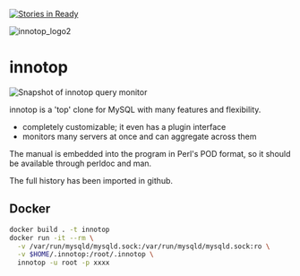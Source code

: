 [![Stories in Ready](https://badge.waffle.io/innotop/innotop.png?label=ready&title=Ready)](https://waffle.io/innotop/innotop)

![innotop_logo2](https://user-images.githubusercontent.com/609675/48270427-5760d500-e43a-11e8-847b-240c27a957e0.png)

innotop
=======

![Snapshot of innotop query monitor](snapshot_queries.png "Snapshot of innotop query monitor")

innotop is a 'top' clone for MySQL with many features and flexibility.

* completely customizable; it even has a plugin interface
* monitors many servers at once and can aggregate across them 

The manual is embedded into the program in Perl's POD format, so it should be available 
through perldoc and man.

The full history has been imported in github.

Docker
------

```sh
docker build . -t innotop
docker run -it --rm \
  -v /var/run/mysqld/mysqld.sock:/var/run/mysqld/mysqld.sock:ro \
  -v $HOME/.innotop:/root/.innotop \
  innotop -u root -p xxxx
```
